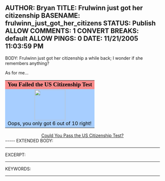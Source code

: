 AUTHOR: Bryan
TITLE: Frulwinn just got her citizenship
BASENAME: frulwinn_just_got_her_citizens
STATUS: Publish
ALLOW COMMENTS: 1
CONVERT BREAKS: __default__
ALLOW PINGS: 0
DATE: 11/21/2005 11:03:59 PM
-----
BODY:
Frulwinn just got her citizenship a while back; I wonder if she remembers anything? 

As for me...

<table width=350 align=center border=0 cellspacing=0 cellpadding=2><tr><td bgcolor="#F88B8B" align=center>
<font face="Georgia, Times New Roman, Times, serif" style='color:black; font-size: 14pt;'>
<strong>You Failed the US Citizenship Test</strong>
</font></td></tr>
<tr><td bgcolor="#A7CEFF">
<center><img src="http://images.blogthings.com/couldyoupasstheuscitizenshiptestquiz/reject.jpg" height="100" width="100"></center>
<font color="#000000">
Oops, you only got 6 out of 10 right!
</font></td></tr></table>
<div align="center"><a href="http://www.blogthings.com/couldyoupasstheuscitizenshiptestquiz/">Could You Pass the US Citizenship Test?</a></div>
-----
EXTENDED BODY:

-----
EXCERPT:

-----
KEYWORDS:

-----


